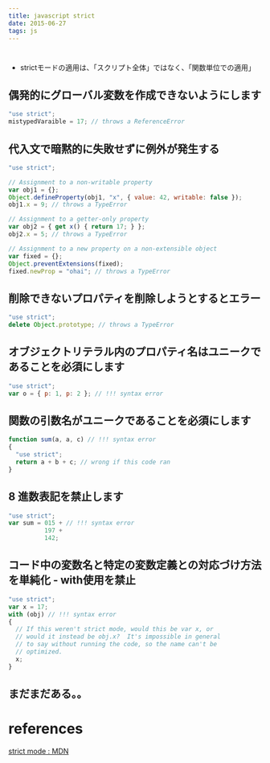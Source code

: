```yaml
---
title: javascript strict
date: 2015-06-27
tags: js
---
```


#

+ strictモードの適用は、「スクリプト全体」ではなく、「関数単位での適用」

## 偶発的にグローバル変数を作成できないようにします


```js
"use strict";
mistypedVaraible = 17; // throws a ReferenceError
```


## 代入文で暗黙的に失敗せずに例外が発生する

```js
"use strict";

// Assignment to a non-writable property
var obj1 = {};
Object.defineProperty(obj1, "x", { value: 42, writable: false });
obj1.x = 9; // throws a TypeError

// Assignment to a getter-only property
var obj2 = { get x() { return 17; } };
obj2.x = 5; // throws a TypeError

// Assignment to a new property on a non-extensible object
var fixed = {};
Object.preventExtensions(fixed);
fixed.newProp = "ohai"; // throws a TypeError
```

## 削除できないプロパティを削除しようとするとエラー

```js
"use strict";
delete Object.prototype; // throws a TypeError
```
## オブジェクトリテラル内のプロパティ名はユニークであることを必須にします

```js
"use strict";
var o = { p: 1, p: 2 }; // !!! syntax error
```

## 関数の引数名がユニークであることを必須にします

```js
function sum(a, a, c) // !!! syntax error
{
  "use strict";
  return a + b + c; // wrong if this code ran
}
```

## 8 進数表記を禁止します

```js
"use strict";
var sum = 015 + // !!! syntax error
          197 +
          142;
```

## コード中の変数名と特定の変数定義との対応づけ方法を単純化 - with使用を禁止

```js
"use strict";
var x = 17;
with (obj) // !!! syntax error
{
  // If this weren't strict mode, would this be var x, or
  // would it instead be obj.x?  It's impossible in general
  // to say without running the code, so the name can't be
  // optimized.
  x;
}
```

## まだまだある。。

# references

[strict mode : MDN](https://developer.mozilla.org/ja/docs/Web/JavaScript/Strict_mode)
